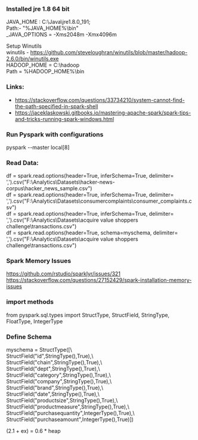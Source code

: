 ### Installed jre 1.8 64 bit  
JAVA_HOME : C:\Java\jre1.8.0_191;  
Path:- "%JAVA_HOME%\bin"  
_JAVA_OPTIONS = -Xms2048m -Xmx4096m  

Setup Winutils  
winutils - https://github.com/steveloughran/winutils/blob/master/hadoop-2.6.0/bin/winutils.exe  
HADOOP_HOME = C:\hadoop  
Path = %HADOOP_HOME%\bin  

### Links:  
* https://stackoverflow.com/questions/33734210/system-cannot-find-the-path-specified-in-spark-shell  
* https://jaceklaskowski.gitbooks.io/mastering-apache-spark/spark-tips-and-tricks-running-spark-windows.html  


### Run Pyspark with configurations  
pyspark --master local[8]    

### Read Data:  
df = spark.read.options(header=True, inferSchema=True, delimiter= ',').csv("F:\\Analytics\\Datasets\\hacker-news-corpus\\hacker_news_sample.csv")  
df = spark.read.options(header=True, inferSchema=True, delimiter= ',').csv("F:\\Analytics\\Datasets\\consumercomplaints\\consumer_complaints.csv")  
df = spark.read.options(header=True, inferSchema=True, delimiter= ',').csv("F:\\Analytics\\Datasets\\acquire value shoppers challenge\\transactions.csv")  
df = spark.read.options(header=True, schema=myschema, delimiter= ',').csv("F:\\Analytics\\Datasets\\acquire value shoppers challenge\\transactions.csv")  

### Spark Memory Issues   
https://github.com/rstudio/sparklyr/issues/321  
https://stackoverflow.com/questions/27152429/spark-installation-memory-issues  

### import methods
from pyspark.sql.types import StructType, StructField, StringType, FloatType, IntegerType  

### Define Schema
myschema = StructType([\  
StructField("id",StringType(),True),\  
StructField("chain",StringType(),True),\  
StructField("dept",StringType(),True),\  
StructField("category",StringType(),True),\  
StructField("company",StringType(),True),\  
StructField("brand",StringType(),True),\  
StructField("date",StringType(),True),\  
StructField("productsize",StringType(),True),\  
StructField("productmeasure",StringType(),True),\  
StructField("purchasequantity",IntegerType(),True),\  
StructField("purchaseamount",IntegerType(),True)])  



(2.1 + ex) = 0.6 * heap
